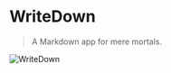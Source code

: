 # WriteDown
> A Markdown app for mere mortals.

![WriteDown](https://raw.githubusercontent.com/skippednote/meteor-markdown/master/public/writedown.png)
